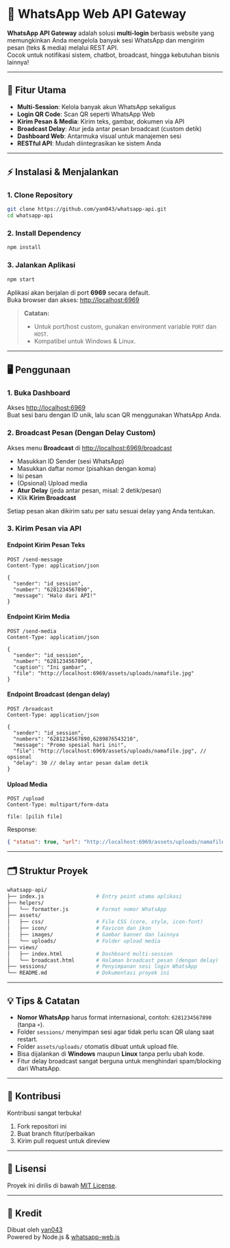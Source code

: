 # 📱 WhatsApp Web API Gateway

**WhatsApp API Gateway** adalah solusi **multi-login** berbasis website yang memungkinkan Anda mengelola banyak sesi WhatsApp dan mengirim pesan (teks & media) melalui REST API.  
Cocok untuk notifikasi sistem, chatbot, broadcast, hingga kebutuhan bisnis lainnya!

---

## 🚀 Fitur Utama

- **Multi-Session**: Kelola banyak akun WhatsApp sekaligus
- **Login QR Code**: Scan QR seperti WhatsApp Web
- **Kirim Pesan & Media**: Kirim teks, gambar, dokumen via API
- **Broadcast Delay**: Atur jeda antar pesan broadcast (custom detik)
- **Dashboard Web**: Antarmuka visual untuk manajemen sesi
- **RESTful API**: Mudah diintegrasikan ke sistem Anda

---

## ⚡️ Instalasi & Menjalankan

### 1. Clone Repository

```bash
git clone https://github.com/yan043/whatsapp-api.git
cd whatsapp-api
```

### 2. Install Dependency

```bash
npm install
```

### 3. Jalankan Aplikasi

```bash
npm start
```

Aplikasi akan berjalan di port **6969** secara default.  
Buka browser dan akses: [http://localhost:6969](http://localhost:6969)

> **Catatan:**  
> - Untuk port/host custom, gunakan environment variable `PORT` dan `HOST`.
> - Kompatibel untuk Windows & Linux.

---

## 🖥️ Penggunaan

### 1. **Buka Dashboard**

Akses [http://localhost:6969](http://localhost:6969)  
Buat sesi baru dengan ID unik, lalu scan QR menggunakan WhatsApp Anda.

### 2. **Broadcast Pesan (Dengan Delay Custom)**

Akses menu **Broadcast** di [http://localhost:6969/broadcast](http://localhost:6969/broadcast)

- Masukkan ID Sender (sesi WhatsApp)
- Masukkan daftar nomor (pisahkan dengan koma)
- Isi pesan
- (Opsional) Upload media
- **Atur Delay** (jeda antar pesan, misal: 2 detik/pesan)
- Klik **Kirim Broadcast**

Setiap pesan akan dikirim satu per satu sesuai delay yang Anda tentukan.

### 3. **Kirim Pesan via API**

#### Endpoint Kirim Pesan Teks

```http
POST /send-message
Content-Type: application/json

{
  "sender": "id_session",
  "number": "6281234567890",
  "message": "Halo dari API!"
}
```

#### Endpoint Kirim Media

```http
POST /send-media
Content-Type: application/json

{
  "sender": "id_session",
  "number": "6281234567890",
  "caption": "Ini gambar",
  "file": "http://localhost:6969/assets/uploads/namafile.jpg"
}
```

#### Endpoint Broadcast (dengan delay)

```http
POST /broadcast
Content-Type: application/json

{
  "sender": "id_session",
  "numbers": "6281234567890,6289876543210",
  "message": "Promo spesial hari ini!",
  "file": "http://localhost:6969/assets/uploads/namafile.jpg", // opsional
  "delay": 30 // delay antar pesan dalam detik
}
```

#### Upload Media

```http
POST /upload
Content-Type: multipart/form-data

file: [pilih file]
```
Response:  
```json
{ "status": true, "url": "http://localhost:6969/assets/uploads/namafile.jpg" }
```

---

## 🗂️ Struktur Proyek

```bash
whatsapp-api/
├── index.js                 # Entry point utama aplikasi
├── helpers/
│   └── formatter.js         # Format nomor WhatsApp
├── assets/
│   ├── css/                 # File CSS (core, style, icon-font)
│   ├── icon/                # Favicon dan ikon
│   ├── images/              # Gambar banner dan lainnya
│   └── uploads/             # Folder upload media
├── views/
│   ├── index.html           # Dashboard multi-session
│   └── broadcast.html       # Halaman broadcast pesan (dengan delay)
├── sessions/                # Penyimpanan sesi login WhatsApp
└── README.md                # Dokumentasi proyek ini
```

---

## 💡 Tips & Catatan

- **Nomor WhatsApp** harus format internasional, contoh: `6281234567890` (tanpa `+`).
- Folder `sessions/` menyimpan sesi agar tidak perlu scan QR ulang saat restart.
- Folder `assets/uploads/` otomatis dibuat untuk upload file.
- Bisa dijalankan di **Windows** maupun **Linux** tanpa perlu ubah kode.
- Fitur delay broadcast sangat berguna untuk menghindari spam/blocking dari WhatsApp.

---

## 🤝 Kontribusi

Kontribusi sangat terbuka!

1. Fork repositori ini
2. Buat branch fitur/perbaikan
3. Kirim pull request untuk direview

---

## 📄 Lisensi

Proyek ini dirilis di bawah [MIT License](LICENSE).

---

## 🙏 Kredit

Dibuat oleh [yan043](https://github.com/yan043)  
Powered by Node.js & [whatsapp-web.js](https://github.com/pedroslopez/whatsapp-web.js)

